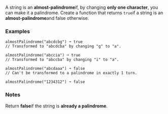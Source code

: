 A string is an **almost-palindrome**if, by changing **only one character**, you can make it a palindrome. Create a function that returns `true`if a string is an **almost-palindrome**and false otherwise.


### Examples ###
    almostPalindrome("abcdcbg") ➞ true
    // Transformed to "abcdcba" by changing "g" to "a".

    almostPalindrome("abccia") ➞ true
    // Transformed to "abccba" by changing "i" to "a".

    almostPalindrome("abcdaaa") ➞ false
    // Can't be transformed to a palindrome in exactly 1 turn.

    almostPalindrome("1234312") ➞ false


### Notes ###
Return **false**if the string is **already a palindrome**.